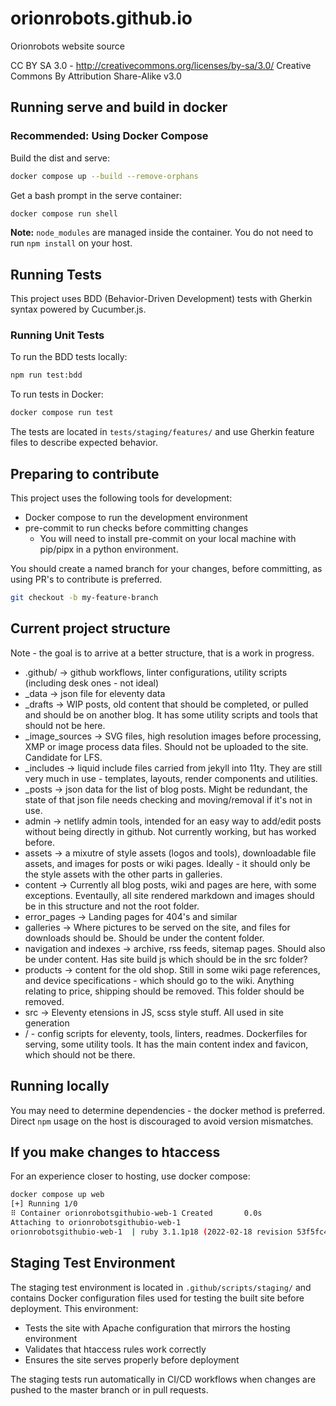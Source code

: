 # orionrobots.github.io

Orionrobots website source

CC BY SA 3.0 - <http://creativecommons.org/licenses/by-sa/3.0/>
Creative Commons By Attribution Share-Alike v3.0

## Running serve and build in docker


### Recommended: Using Docker Compose

Build the dist and serve:
```bash
docker compose up --build --remove-orphans
```

Get a bash prompt in the serve container:
```bash
docker compose run shell
```

**Note:** `node_modules` are managed inside the container. You do not need to run `npm install` on your host.

## Running Tests

This project uses BDD (Behavior-Driven Development) tests with Gherkin syntax powered by Cucumber.js.

### Running Unit Tests

To run the BDD tests locally:
```bash
npm run test:bdd
```

To run tests in Docker:
```bash
docker compose run test
```

The tests are located in `tests/staging/features/` and use Gherkin feature files to describe expected behavior.

## Preparing to contribute

This project uses the following tools for development:

- Docker compose to run the development environment
- pre-commit to run checks before committing changes
    - You will need to install pre-commit on your local machine with pip/pipx in a python environment.

You should create a named branch for your changes, before committing, as using PR's to contribute is preferred.

```bash
git checkout -b my-feature-branch
```

## Current project structure

Note - the goal is to arrive at a better structure, that is a work in progress.

- .github/ -> github workflows, linter configurations, utility scripts (including desk ones - not ideal)
- _data -> json file for eleventy data
- _drafts -> WIP posts, old content that should be completed, or pulled and should be on another blog. It has some utility scripts and tools that should not be here.
- _image_sources -> SVG files, high resolution images before processing, XMP or image process data files. Should not be uploaded to the site. Candidate for LFS.
- _includes -> liquid include files carried from jekyll into 11ty. They are still very much in use - templates, layouts, render components and utilities.
- _posts -> json data for the list of blog posts. Might be redundant, the state of that json file needs checking and moving/removal if it's not in use.
- admin -> netlify admin tools, intended for an easy way to add/edit posts without being directly in github. Not currently working, but has worked before.
- assets -> a mixutre of style assets (logos and tools), downloadable file assets, and images for posts or wiki pages. Ideally - it should only be the style assets with the other parts in galleries.
- content -> Currently all blog posts, wiki and pages are here, with some exceptions. Eventaully, all site rendered markdown and images should be in this structure and not the root folder.
- error_pages -> Landing pages for 404's and similar
- galleries -> Where pictures to be served on the site, and files for downloads should be. Should be under the content folder.
- navigation and indexes -> archive, rss feeds, sitemap pages. Should also be under content. Has site build js which should be in the src folder?
- products -> content for the old shop. Still in some wiki page references, and device specifications - which should go to the wiki. Anything relating to price, shipping should be removed. This folder should be removed.
- src -> Eleventy etensions in JS, scss style stuff. All used in site generation
- / - config scripts for eleventy, tools, linters, readmes. Dockerfiles for serving, some utility tools. It has the main content index and favicon, which should not be there.

## Running locally

You may need to determine dependencies - the docker method is preferred. Direct `npm` usage on the host is discouraged to avoid version mismatches.

## If you make changes to htaccess

For an experience closer to hosting, use docker compose:

```bash
docker compose up web
[+] Running 1/0
⠿ Container orionrobotsgithubio-web-1 Created       0.0s
Attaching to orionrobotsgithubio-web-1
orionrobotsgithubio-web-1  | ruby 3.1.1p18 (2022-02-18 revision 53f5fc4236) [x86_64-linux-musl]
```

## Staging Test Environment

The staging test environment is located in `.github/scripts/staging/` and contains Docker configuration files used for testing the built site before deployment. This environment:

- Tests the site with Apache configuration that mirrors the hosting environment
- Validates that htaccess rules work correctly
- Ensures the site serves properly before deployment

The staging tests run automatically in CI/CD workflows when changes are pushed to the master branch or in pull requests.

